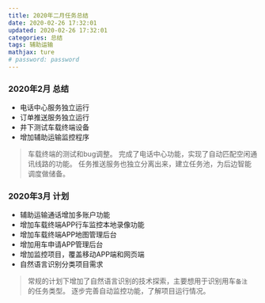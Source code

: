 ```yaml
---
title: 2020年二月任务总结
date: 2020-02-26 17:32:01
updated: 2020-02-26 17:32:01
categories: 总结
tags: 辅助运输
mathjax: ture
# password: password
---
```



### 2020年2月 总结
* 电话中心服务独立运行
* 订单推送服务独立运行
* 井下测试车载终端设备
* 增加辅助运输监控程序
> 车载终端的测试和bug调整。
> 完成了电话中心功能，实现了自动匹配空闲通讯线路的功能。
> 任务推送服务也独立分离出来，建立任务池，为后边智能调度做储备。


### 2020年3月 计划
* 辅助运输通话增加多账户功能
* 增加车载终端APP行车监控本地录像功能
* 增加车载终端APP地图管理后台
* 增加用车申请APP管理后台
* 增加监控项目，覆盖移动APP端和网页端
* 自然语言识别分类项目需求
> 常规的计划下增加了自然语言识别的技术探索，主要想用于识别用车`备注 `的任务类型。
> 逐步完善自动监控功能，了解项目运行情况。